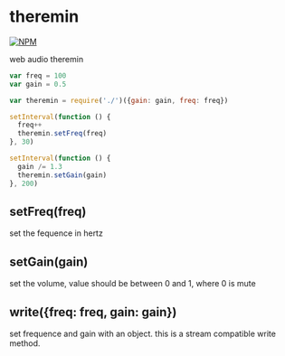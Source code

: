 # theremin
[![NPM](https://nodei.co/npm/theremin.png)](https://nodei.co/npm/theremin/)

web audio theremin

```js
var freq = 100
var gain = 0.5

var theremin = require('./')({gain: gain, freq: freq})

setInterval(function () {
  freq++
  theremin.setFreq(freq)
}, 30)

setInterval(function () {
  gain /= 1.3
  theremin.setGain(gain)
}, 200)
```


## setFreq(freq)

set the fequence in hertz

## setGain(gain)

set the volume,  value should be between 0 and 1, where 0 is mute

## write({freq: freq, gain: gain})

set frequence and gain with an object. this is a stream compatible
write method.

